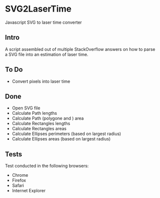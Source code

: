# SVG2LaserTime
Javascript SVG to laser time converter

## Intro
A script assembled out of multiple StackOverflow answers on how to parse a SVG file into an estimation of laser time.

## To Do

* Convert pixels into laser time

## Done

* Open SVG file
* Calculate Path lengths
* Calculate Path (polygone and ) area
* Calculate Rectangles lengths
* Calculate Rectangles areas
* Calculate Ellipses perimeters (based on largest radius)
* Calculate Ellipses areas (based on largest radius)

## Tests

Test conducted in the following browsers:

* Chrome
* Firefox
* Safari
* Internet Explorer
